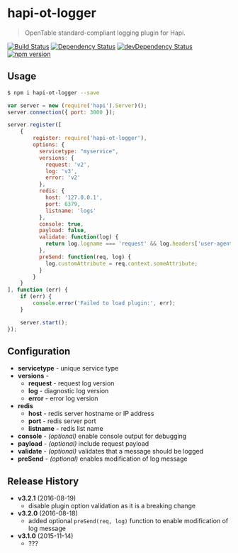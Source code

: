 # hapi-ot-logger
> OpenTable standard-compliant logging plugin for Hapi.

[![Build Status](https://travis-ci.org/opentable/hapi-ot-logger.svg?branch=master)](https://travis-ci.org/opentable/hapi-ot-logger)
[![Dependency Status](https://david-dm.org/opentable/hapi-ot-logger.svg)](https://david-dm.org/opentable/hapi-ot-logger)
[![devDependency Status](https://david-dm.org/opentable/hapi-ot-logger/dev-status.svg)](https://david-dm.org/opentable/hapi-ot-logger#info=devDependencies)
[![npm version](https://badge.fury.io/js/hapi-ot-logger.svg)](https://badge.fury.io/js/hapi-ot-logger)

## Usage
```bash
$ npm i hapi-ot-logger --save
```

```javascript
var server = new (require('hapi').Server)();
server.connection({ port: 3000 });

server.register([
    {
        register: require('hapi-ot-logger'),
        options: {
          servicetype: "myservice",
          versions: {
            request: 'v2',
            log: 'v3',
            error: 'v2'
          },
          redis: {
            host: '127.0.0.1',
            port: 6379,
            listname: 'logs'
          },
          console: true,
          payload: false,
          validate: function(log) {
            return log.logname === 'request' && log.headers['user-agent'] !== 'noisy-spider';
          },
          preSend: function(req, log) {
            log.customAttribute = req.context.someAttribute;
          }
        }
    }
], function (err) {
    if (err) {
        console.error('Failed to load plugin:', err);
    }

    server.start();
});
```

## Configuration
- **servicetype** - unique service type
- **versions** -  
    - **request** - request log version
    - **log** - diagnostic log version
    - **error** - error log version
- **redis**
    - **host** - redis server hostname or IP address
    - **port** - redis server port
    - **listname** - redis list name
- **console** - *(optional)* enable console output for debugging
- **payload** - *(optional)* include request payload
- **validate** - *(optional)* validates that a message should be logged
- **preSend** - *(optional)* enables modification of log message

## Release History
- **v3.2.1** (2016-08-19)
    - disable plugin option validation as it is a breaking change
- **v3.2.0** (2016-08-18)
    - added optional `preSend(req, log)` function to enable modification of log message
- **v3.1.0** (2015-11-14)
    - ???
